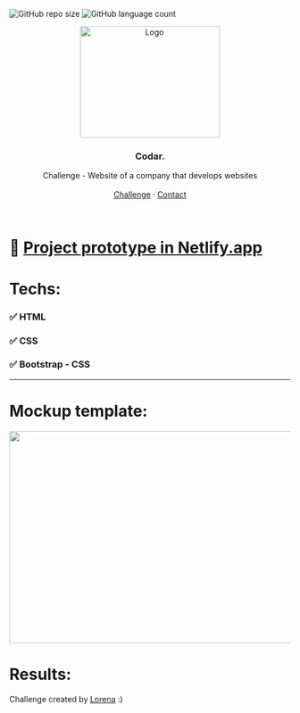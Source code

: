 ![GitHub repo size](https://img.shields.io/github/repo-size/michellebritoo/Codar_Michelle?style=for-the-badge) ![GitHub language count](https://img.shields.io/github/languages/count/michellebritoo/Codar_Michelle?style=for-the-badge)
<br />
<p align="center">
  <a href="http://www.freepik.com">
    <img src="https://i.ibb.co/stqTkc6/video-call.png" alt="Logo" width="250" height="200">
  </a>

  <h3 align="center">Codar.</h3>

  <p align="center">
    Challenge - Website of a company that develops websites
       <br />
    <br />
    <a href="https://github.com/Lorenalgm/codar">Challenge</a>
    ·
    <a href="https://www.linkedin.com/in/lorenagmontes/">Contact</a>
  </p>
</p>
<br />

# :rocket: [Project prototype in Netlify.app](https://codarmichelle.netlify.app/)

# Techs: 
### :white_check_mark: HTML 
### :white_check_mark: CSS
### :white_check_mark: Bootstrap - CSS
---

# Mockup template:
<img src="https://i.ibb.co/wpnzvcs/codar-desktop.jpg" width="580" height="380">

# Results:

Challenge created by <a href="https://github.com/Lorenalgm">Lorena</a> :)
